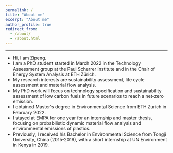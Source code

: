 ```yaml
---
permalink: /
title: "About me"
excerpt: "About me"
author_profile: true
redirect_from: 
  - /about/
  - /about.html
---
```


** **  

* Hi, I am Zipeng.
* I am a PhD student started in March 2022 in the Technology Assessment group at the Paul Scherrer Institute and in the Chair of Energy System Analysis at ETH Zürich.
* My research interests are sustainability assessment, life cycle assessment and material flow analysis. 
* My PhD work will focus on technology specification and sustainability assessment of low carbon fuels in future scenarios to reach a net-zero emission.
* I obtained Master's degree in Environmental Science from ETH Zurich in February 2022. 
* I stayed at EMPA for one year for an internship and master thesis, focusing on probabilistic dynamic material flow analysis and environmental emissions of plastics.
* Previously, I received his Bachelor in Environmental Science from Tongji University, China (2015-2019), with a short internship at UN Environment in Kenya in 2019.






